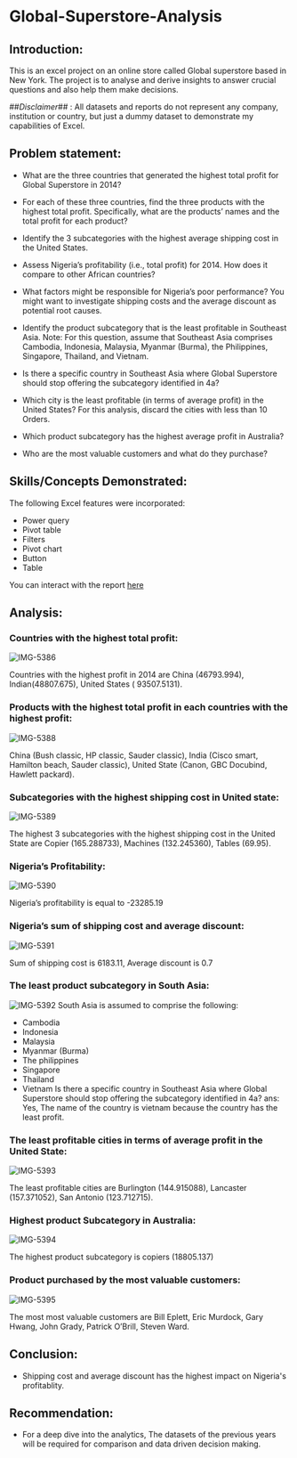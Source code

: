 # Global-Superstore-Analysis

## Introduction:
This is an excel project on an online store called Global superstore based in New York. The project is to analyse and derive insights to answer crucial questions and also help them make decisions.

##_Disclaimer_## :
All datasets and reports do not represent any company, institution or country, but just a dummy dataset to demonstrate my capabilities of Excel.

## Problem statement: 
- What are the three countries that generated the highest total profit for Global Superstore in 2014? 
- For each of these three countries, find the three products with the highest total profit. Specifically, what are the products’ names and the total profit for each product?
- Identify the 3 subcategories with the highest average shipping cost in the United States.

- Assess Nigeria’s profitability (i.e., total profit) for 2014. How does it compare to other African countries?
- What factors might be responsible for Nigeria’s poor performance? You might want to investigate shipping costs and the average discount as potential root causes.

- Identify the product subcategory that is the least profitable in Southeast Asia.
  Note: For this question, assume that Southeast Asia comprises Cambodia, Indonesia, Malaysia, Myanmar (Burma), the Philippines, Singapore, Thailand, and Vietnam.
- Is there a specific country in Southeast Asia where Global Superstore should stop offering the subcategory identified in 4a?

- Which city is the least profitable (in terms of average profit) in the United States? For this analysis, discard the cities with less than 10 Orders.

- Which product subcategory has the highest average profit in Australia?

- Who are the most valuable customers and what do they purchase?

## Skills/Concepts Demonstrated:
The following Excel features were incorporated:
- Power query
- Pivot table
- Filters 
- Pivot chart
- Button 
- Table

You can interact with the report [here](https://app.powerbi.com/reportEmbed?reportId=85934cfd-7d56-498e-8b79-620baf785daa&autoAuth=true&ctid=5fe78ac1-1afe-4009-aa04-a71efb4a5042)

## Analysis: 
### Countries with the highest total profit:
![IMG-5386](https://github.com/kalimimary/Global-Superstore-Dashboard/assets/148924660/0e26a183-5201-4d84-81ae-cc79cc5ab2c1)

Countries with the highest profit in 2014 are China (46793.994), Indian(48807.675), United States ( 93507.5131).

### Products with the highest total profit in each countries with the highest profit:
![IMG-5388](https://github.com/kalimimary/Global-Superstore-Dashboard/assets/148924660/4c3e94e7-95e2-41da-8678-a6d66d1ad0b8)

China (Bush classic, HP classic, Sauder classic), India (Cisco smart, Hamilton beach, Sauder classic),
United State (Canon, GBC Docubind, Hawlett packard).

### Subcategories with the highest shipping cost in United state:  
![IMG-5389](https://github.com/kalimimary/Global-Superstore-Dashboard/assets/148924660/2d1fa377-059c-477b-9fec-d38b1a6d1a1c)

The highest 3 subcategories with the highest shipping cost in the United State are Copier (165.288733), Machines (132.245360), Tables (69.95).

### Nigeria’s Profitability:
![IMG-5390](https://github.com/kalimimary/Global-Superstore-Dashboard/assets/148924660/5930c669-6b0e-45ce-805a-16b32ff59ad3)

Nigeria’s profitability is equal to -23285.19

### Nigeria’s sum of shipping cost and average discount:
![IMG-5391](https://github.com/kalimimary/Global-Superstore-Dashboard/assets/148924660/70575403-5492-4b35-b937-f65fde969789)

Sum of shipping cost is 6183.11, Average discount is 0.7

### The least product subcategory in South Asia:
![IMG-5392](https://github.com/kalimimary/Global-Superstore-Dashboard/assets/148924660/2f5832f1-1870-4c6f-834e-842cb3020892)
South Asia is assumed to comprise the following:
- Cambodia
- Indonesia
- Malaysia
- Myanmar (Burma)
- The philippines
- Singapore
- Thailand
- Vietnam
Is there a specific country in Southeast Asia where Global Superstore should stop offering the subcategory identified in 4a?
ans: Yes, The name of the country is vietnam because the country has the least profit.

### The least profitable cities in terms of average profit in the United State:
![IMG-5393](https://github.com/kalimimary/Global-Superstore-Dashboard/assets/148924660/c8d4a947-a439-4717-8caf-2fc8e938ac59)

The least profitable cities are Burlington (144.915088), Lancaster (157.371052), San Antonio (123.712715).

### Highest product Subcategory in Australia:
![IMG-5394](https://github.com/kalimimary/Global-Superstore-Dashboard/assets/148924660/e41d6d80-cc82-4f13-a7e0-f60823fae708)

The highest product subcategory is copiers (18805.137)

### Product purchased by the most valuable customers:
![IMG-5395](https://github.com/kalimimary/Global-Superstore-Dashboard/assets/148924660/1a51ff7a-9dc0-4ab0-8687-dc1b9015f823)

The most most valuable customers are Bill Eplett, Eric Murdock, Gary Hwang, John Grady, Patrick O’Brill, Steven Ward.

## Conclusion: 
- Shipping cost and average discount has the highest impact on Nigeria's profitablity.

## Recommendation:
- For a deep dive into the analytics, The datasets of the previous years will be required for comparison and data driven decision making.






